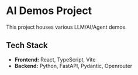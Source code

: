 # AI Demos Project

This project houses various LLM/AI/Agent demos.

## Tech Stack

- **Frontend:** React, TypeScript, Vite
- **Backend:** Python, FastAPI, Pydantic, Openrouter
